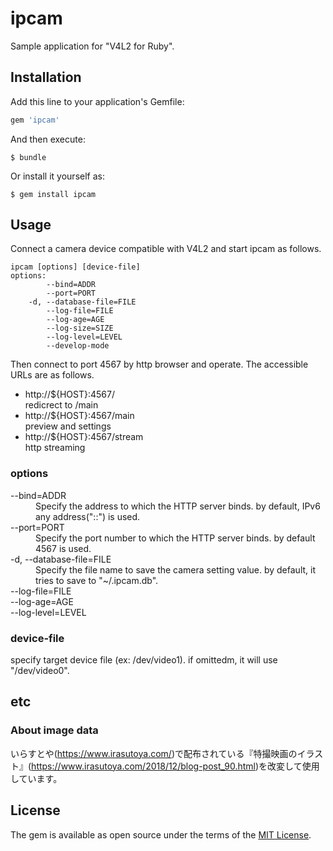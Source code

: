 # ipcam
Sample application for "V4L2 for Ruby".

## Installation

Add this line to your application's Gemfile:

```ruby
gem 'ipcam'
```

And then execute:

    $ bundle

Or install it yourself as:

    $ gem install ipcam

## Usage
Connect a camera device compatible with V4L2 and start ipcam as follows.
```
ipcam [options] [device-file]
options:
        --bind=ADDR
        --port=PORT
    -d, --database-file=FILE
        --log-file=FILE
        --log-age=AGE
        --log-size=SIZE
        --log-level=LEVEL
        --develop-mode
```
Then connect to port 4567 by http browser and operate. The accessible URLs are as follows.

* http://${HOST}:4567/<br>redicrect to /main
* http://${HOST}:4567/main<br>preview and settings
* http://${HOST}:4567/stream<br>http streaming

### options
<dl>
  <dt>--bind=ADDR</dt>
  <dd>Specify the address to which the HTTP server binds. by default, IPv6 any address("::") is used.</dd>

  <dt>--port=PORT</dt>
  <dd>Specify the port number to which the HTTP server binds. by default 4567 is used.</dd>

  <dt>-d, --database-file=FILE</dt>
  <dd>Specify the file name to save the camera setting value. by default, it tries to save to "~/.ipcam.db".</dd>

  <dt>--log-file=FILE</dt>
  <dd></dd>

  <dt>--log-age=AGE</dt>
  <dd></dd>

  <dt>--log-level=LEVEL</dt>
  <dd></dd>
</dl>

### device-file
specify target device file (ex: /dev/video1). if omittedm,  it will use "/dev/video0".

## etc
### About image data
いらすとや(https://www.irasutoya.com/)で配布されている『特撮映画のイラスト』(https://www.irasutoya.com/2018/12/blog-post_90.html)を改変して使用しています。

## License
The gem is available as open source under the terms of the [MIT License](https://opensource.org/licenses/MIT).
